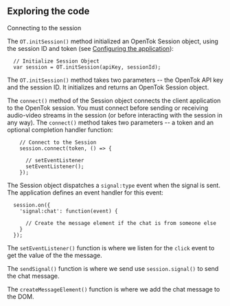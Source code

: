 ## Exploring the code

Connecting to the session

The `OT.initSession()` method initialized an OpenTok Session object, using the session ID and token (see [Configuring the application](https://github.com/msach22/opentok-cordova-samples#configuring-the-application)):
```
  // Initialize Session Object
  var session = OT.initSession(apiKey, sessionId);
```
The `OT.initSession()` method takes two parameters -- the OpenTok API key and the session ID. It initializes and returns an OpenTok Session object.

The `connect()` method of the Session object connects the client application to the OpenTok session. You must connect before sending or receiving audio-video streams in the session (or before interacting with the session in any way). The `connect()` method takes two parameters -- a token and an optional completion handler function:
```
    // Connect to the Session
    session.connect(token, () => {
      
      // setEventListener
      setEventListener();
    });
```
The Session object dispatches a `signal:type` event when the signal is sent. The application defines an event handler for this event:
```
  session.on({
    'signal:chat': function(event) {
      
      // Create the message element if the chat is from someone else
    }
  });
```

The `setEventListener()` function is where we listen for the `click` event to get the value of the the message.

The `sendSignal()` function is where we send use `session.signal()` to send the chat message.

The `createMessageElement()` function is where we add the chat message to the DOM.
